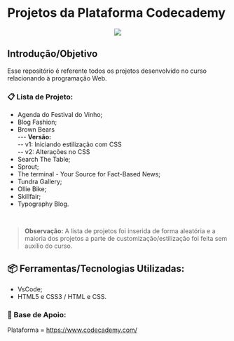 # Projetos da Plataforma Codecademy
<p align="center">
    <img src="https://user-images.githubusercontent.com/48417347/60915574-84cc7f80-a262-11e9-90f5-1aaf021a3f51.png">
</p>

## Introdução/Objetivo
Esse repositório é referente todos os projetos desenvolvido no curso relacionando à programação Web.

### 📋 Lista de Projeto:
- Agenda do Festival do Vinho;
- Blog Fashion;
- Brown Bears <br>
--- **Versão:**  <br>
-- v1: Iniciando estilização com CSS <br>
-- v2: Alterações no CSS
- Search The Table;
- Sprout;
- The terminal - Your Source for Fact-Based News;
- Tundra Gallery;
- Ollie Bike;
- Skillfair;
- Typography Blog.

<br/>

> **Observação:** A lista de projetos foi inserida de forma aleatória e a maioria dos projetos a parte de customização/estilização foi feita sem auxílio do curso. 

## 📦 Ferramentas/Tecnologias Utilizadas:
- VsCode;
- HTML5 e CSS3 / HTML e CSS.

### 📕 Base de Apoio:
Plataforma = https://www.codecademy.com/ <br>

